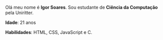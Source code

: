 <div>
  <p>Olá meu nome é <strong>Igor Soares</strong>. Sou estudante de <strong>Ciência da Computação</strong> pela Uniritter. </p>
  
  <p><strong>Idade</strong>: 21 anos</p>

  <p><strong>Habilidades</strong>: HTML, CSS, JavaScript e C. </p>

</div>
